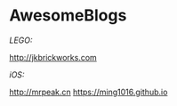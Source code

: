 # AwesomeBlogs

*LEGO:*  

<http://jkbrickworks.com>

*iOS:*  

<http://mrpeak.cn> 
<https://ming1016.github.io>
